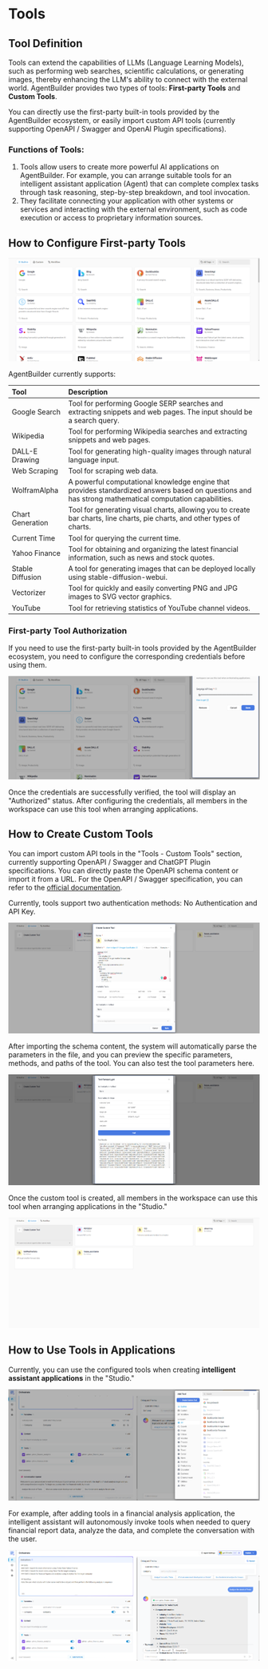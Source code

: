 # Tools

## Tool Definition

Tools can extend the capabilities of LLMs (Language Learning Models), such as performing web searches, scientific calculations, or 
generating images, thereby enhancing the LLM's ability to connect with the external world. AgentBuilder provides two types of tools: **First-party Tools** and **Custom Tools**.

You can directly use the first-party built-in tools provided by the AgentBuilder ecosystem, or easily import custom API tools (currently supporting OpenAPI / Swagger and OpenAI Plugin specifications).

### Functions of Tools:

1. Tools allow users to create more powerful AI applications on AgentBuilder. For example, you can arrange suitable tools for an intelligent assistant application (Agent) that can complete complex tasks through task reasoning, step-by-step breakdown, and tool invocation.
2. They facilitate connecting your application with other systems or services and interacting with the external environment, such as code execution or access to proprietary information sources.

## How to Configure First-party Tools

![first_party_tool_list](/Tools/images/first_party_tool_list.png)

AgentBuilder currently supports:

|**Tool**|**Description**|
|:-------|:--------------|
|Google Search|Tool for performing Google SERP searches and extracting snippets and web pages. The input should be a search query.|
|Wikipedia|Tool for performing Wikipedia searches and extracting snippets and web pages.|
|DALL-E Drawing|Tool for generating high-quality images through natural language input.|
|Web Scraping|Tool for scraping web data.|
|WolframAlpha|A powerful computational knowledge engine that provides standardized answers based on questions and has strong mathematical computation capabilities.|
|Chart Generation|Tool for generating visual charts, allowing you to create bar charts, line charts, pie charts, and other types of charts.|
|Current Time|Tool for querying the current time.|
|Yahoo Finance|Tool for obtaining and organizing the latest financial information, such as news and stock quotes.|
|Stable Diffusion|A tool for generating images that can be deployed locally using stable-diffusion-webui.|
|Vectorizer|Tool for quickly and easily converting PNG and JPG images to SVG vector graphics.|
|YouTube|Tool for retrieving statistics of YouTube channel videos.|

### First-party Tool Authorization

If you need to use the first-party built-in tools provided by the AgentBuilder ecosystem, you need to configure the corresponding credentials before using them.

![first_party_tool_configure](/Tools/images/first_party_tool_configure.png)

Once the credentials are successfully verified, the tool will display an "Authorized" status. After configuring the credentials, all members in the workspace can use this tool when arranging applications.

## How to Create Custom Tools
You can import custom API tools in the "Tools - Custom Tools" section, currently supporting OpenAPI / Swagger and ChatGPT Plugin specifications. You can directly paste the OpenAPI schema content or import it from a URL. For the OpenAPI / Swagger specification, you can refer to the [official documentation](https://swagger.io/specification/).

Currently, tools support two authentication methods: No Authentication and API Key. 

![create_custome_tools](/Tools/images/create_custome_tools.png) 

After importing the schema content, the system will automatically parse the parameters in the file, and you can preview the specific parameters, methods, and paths of the tool. You can also test the tool parameters here.

![custom_tool_test](/Tools/images/custom_tool_test.png) 

Once the custom tool is created, all members in the workspace can use this tool when arranging applications in the "Studio." 

![custom_tool_added](/Tools/images/custom_tool_added.png) 

## How to Use Tools in Applications

Currently, you can use the configured tools when creating **intelligent assistant applications** in the "Studio." 

![add_tools_agent](/Tools/images/add_tools_agent.png) 

For example, after adding tools in a financial analysis application, the intelligent assistant will autonomously invoke tools when needed to query financial report data, analyze the data, and complete the conversation with the user.

![financial_analysis_tool](/Tools/images/financial_analysis_tool.png) 